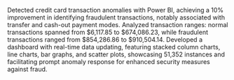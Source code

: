 Detected credit card transaction anomalies with Power BI, achieving a 10% improvement in identifying fraudulent transactions, notably associated with transfer and cash-out payment modes.
Analyzed transaction ranges: normal transactions spanned from $6,117.85 to $674,086.23, while fraudulent transactions ranged from $854,286.86 to $910,504.14.
Developed a dashboard with real-time data updating, featuring stacked column charts, line charts, bar graphs, and scatter plots, showcasing 51,352 instances  and facilitating prompt anomaly response for enhanced security measures against fraud.
